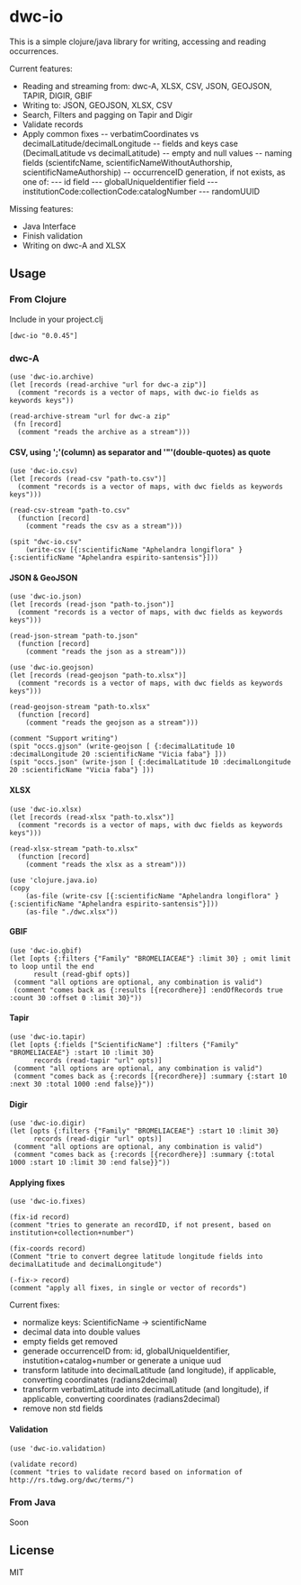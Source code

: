 # dwc-io

This is a simple clojure/java library for writing, accessing and reading occurrences.

Current features:
- Reading and streaming from: dwc-A, XLSX, CSV, JSON, GEOJSON, TAPIR, DIGIR, GBIF
- Writing to: JSON, GEOJSON, XLSX, CSV
- Search, Filters and pagging on Tapir and Digir
- Validate records
- Apply common fixes
-- verbatimCoordinates vs decimalLatitude/decimalLongitude
-- fields and keys case (DecimalLatitude vs decimalLatitude)
-- empty and null values
-- naming fields (scientifcName, scientificNameWithoutAuthorship, scientificNameAuthorship)
-- occurrenceID generation, if not exists, as one of:
--- id field
--- globalUniqueIdentifier field
--- institutionCode:collectionCode:catalogNumber
--- randomUUID

Missing features:
- Java Interface
- Finish validation
- Writing on dwc-A and XLSX 

## Usage

### From Clojure

Include in your project.clj

    [dwc-io "0.0.45"]

### dwc-A

    (use 'dwc-io.archive)
    (let [records (read-archive "url for dwc-a zip")]
      (comment "records is a vector of maps, with dwc-io fields as keywords keys"))

    (read-archive-stream "url for dwc-a zip" 
     (fn [record]
      (comment "reads the archive as a stream")))

#### CSV, using ';'(column) as  separator and '"'(double-quotes) as quote

    (use 'dwc-io.csv) 
    (let [records (read-csv "path-to.csv")]
      (comment "records is a vector of maps, with dwc fields as keywords keys")))

    (read-csv-stream "path-to.csv"
      (function [record]
        (comment "reads the csv as a stream")))

    (spit "dwc-io.csv"
        (write-csv [{:scientificName "Aphelandra longiflora" } {:scientificName "Aphelandra espirito-santensis"}]))

#### JSON & GeoJSON

    (use 'dwc-io.json) 
    (let [records (read-json "path-to.json")]
      (comment "records is a vector of maps, with dwc fields as keywords keys")))

    (read-json-stream "path-to.json"
      (function [record]
        (comment "reads the json as a stream")))

    (use 'dwc-io.geojson) 
    (let [records (read-geojson "path-to.xlsx")]
      (comment "records is a vector of maps, with dwc fields as keywords keys")))

    (read-geojson-stream "path-to.xlsx"
      (function [record]
        (comment "reads the geojson as a stream")))

    (comment "Support writing")
    (spit "occs.gjson" (write-geojson [ {:decimalLatitude 10 :decimalLongitude 20 :scientificName "Vicia faba"} ]))
    (spit "occs.json" (write-json [ {:decimalLatitude 10 :decimalLongitude 20 :scientificName "Vicia faba"} ]))

#### XLSX

    (use 'dwc-io.xlsx) 
    (let [records (read-xlsx "path-to.xlsx")]
      (comment "records is a vector of maps, with dwc fields as keywords keys")))

    (read-xlsx-stream "path-to.xlsx"
      (function [record]
        (comment "reads the xlsx as a stream")))

    (use 'clojure.java.io)
    (copy
        (as-file (write-csv [{:scientificName "Aphelandra longiflora" } {:scientificName "Aphelandra espirito-santensis"}]))
        (as-file "./dwc.xlsx"))

#### GBIF

    (use 'dwc-io.gbif)
    (let [opts {:filters {"Family" "BROMELIACEAE"} :limit 30} ; omit limit to loop until the end
          result (read-gbif opts)]
     (comment "all options are optional, any combination is valid")
     (comment "comes back as {:results [{recordhere}] :endOfRecords true :count 30 :offset 0 :limit 30}"))

#### Tapir

    (use 'dwc-io.tapir)
    (let [opts {:fields ["ScientificName"] :filters {"Family" "BROMELIACEAE"} :start 10 :limit 30}
          records (read-tapir "url" opts)]
     (comment "all options are optional, any combination is valid")
     (comment "comes back as {:records [{recordhere}] :summary {:start 10 :next 30 :total 1000 :end false}}"))

#### Digir

    (use 'dwc-io.digir)
    (let [opts {:filters {"Family" "BROMELIACEAE"} :start 10 :limit 30}
          records (read-digir "url" opts)]
     (comment "all options are optional, any combination is valid")
     (comment "comes back as {:records [{recordhere}] :summary {:total 1000 :start 10 :limit 30 :end false}}"))

#### Applying fixes

    (use 'dwc-io.fixes)

    (fix-id record)
    (comment "tries to generate an recordID, if not present, based on institution+collection+number")

    (fix-coords record)
    (Comment "trie to convert degree latitude longitude fields into decimalLatitude and decimalLongitude")

    (-fix-> record)
    (comment "apply all fixes, in single or vector of records")

Current fixes:
- normalize keys: ScientificName -> scientificName
- decimal data into double values
- empty fields get removed
- generade occurrenceID from: id, globalUniqueIdentifier, instutition+catalog+number or generate a unique uud
- transform latitude into decimalLatitude (and longitude), if applicable, converting coordinates (radians2decimal)
- transform verbatimLatitude into decimalLatitude (and longitude), if applicable, converting coordinates (radians2decimal)
- remove non std fields

#### Validation

    (use 'dwc-io.validation)

    (validate record)
    (comment "tries to validate record based on information of http://rs.tdwg.org/dwc/terms/")

### From Java

Soon

## License

MIT

